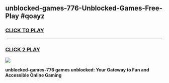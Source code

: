
## unblocked-games-776-Unblocked-Games-Free-Play #qoayz
<h3>
<a href="https://us.freeplayer.one?title=unblocked-games-776&ref=9M">CLICK TO PLAY</a></h3>
<hr>

<h3>
<a href="https://us.freeplayer.one?title=unblocked-games-776&ref=9M">CLICK 2 PLAY</a>
  
</h3>

<a href="https://us.freeplayer.one?title=unblocked-games-776&ref=9M"><img src="https://clearcache.store/games.png"></a>


**unblocked-games-776 games unblocked: Your Gateway to Fun and Accessible Online Gaming**
